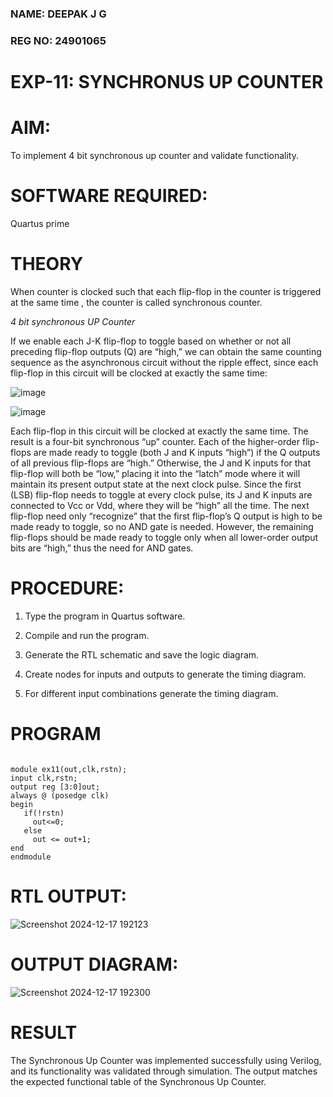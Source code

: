 ### NAME: DEEPAK J G 
### REG NO: 24901065
# EXP-11: SYNCHRONUS UP COUNTER
# AIM:

To implement 4 bit synchronous up counter and validate functionality.

# SOFTWARE REQUIRED:

Quartus prime

# THEORY

When counter is clocked such that each flip-flop in the counter is triggered at the same time , the counter is called synchronous counter.

*4 bit synchronous UP Counter*

If we enable each J-K flip-flop to toggle based on whether or not all preceding flip-flop outputs (Q) are “high,” we can obtain the same counting sequence as the asynchronous circuit without the ripple effect, since each flip-flop in this circuit will be clocked at exactly the same time:

![image](https://github.com/naavaneetha/SYNCHRONOUS-UP-COUNTER/assets/154305477/d5db3fa0-e413-404c-b80e-b2f39d82e7e8)


![image](https://github.com/naavaneetha/SYNCHRONOUS-UP-COUNTER/assets/154305477/52cb61eb-d04b-442d-810c-31185a68410b)

Each flip-flop in this circuit will be clocked at exactly the same time.
The result is a four-bit synchronous “up” counter. Each of the higher-order flip-flops are made ready to toggle (both J and K inputs “high”) if the Q outputs of all previous flip-flops are “high.”
Otherwise, the J and K inputs for that flip-flop will both be “low,” placing it into the “latch” mode where it will maintain its present output state at the next clock pulse.
Since the first (LSB) flip-flop needs to toggle at every clock pulse, its J and K inputs are connected to Vcc or Vdd, where they will be “high” all the time.
The next flip-flop need only “recognize” that the first flip-flop’s Q output is high to be made ready to toggle, so no AND gate is needed.
However, the remaining flip-flops should be made ready to toggle only when all lower-order output bits are “high,” thus the need for AND gates.

# PROCEDURE:

1. Type the program in Quartus software.

2. Compile and run the program.

3. Generate the RTL schematic and save the logic diagram.

4. Create nodes for inputs and outputs to generate the timing diagram.

5. For different input combinations generate the timing diagram.

# PROGRAM
~~~

module ex11(out,clk,rstn);
input clk,rstn;
output reg [3:0]out;
always @ (posedge clk)
begin
   if(!rstn)
     out<=0;
   else 
     out <= out+1;
end
endmodule
~~~

# RTL OUTPUT:

![Screenshot 2024-12-17 192123](https://github.com/user-attachments/assets/d64a28b2-0c7d-484c-80e9-d449936fc3fc)

# OUTPUT DIAGRAM:

![Screenshot 2024-12-17 192300](https://github.com/user-attachments/assets/4062316e-0dc3-45b9-8007-739e1fc90faf)

# RESULT

The Synchronous Up Counter was implemented successfully using Verilog, and its functionality was validated through simulation. The output matches the expected functional table of the Synchronous Up Counter.
